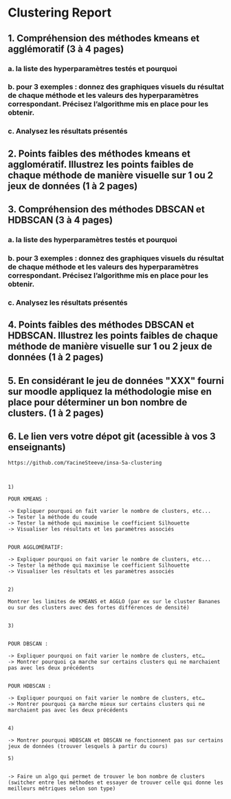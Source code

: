 # Clustering Report

## 1. Compréhension des méthodes kmeans et agglémoratif (3 à 4 pages)

### a. la liste des hyperparamètres testés et pourquoi

### b. pour 3 exemples : donnez des graphiques visuels du résultat de chaque méthode et les valeurs des hyperparamètres correspondant. Précisez l’algorithme mis en place pour les obtenir.

### c. Analysez les résultats présentés

## 2. Points faibles des méthodes kmeans et agglomératif. Illustrez les points faibles de chaque méthode de manière visuelle sur 1 ou 2 jeux de données (1 à 2 pages)

## 3. Compréhension des méthodes DBSCAN et HDBSCAN (3 à 4 pages)

### a. la liste des hyperparamètres testés et pourquoi

### b. pour 3 exemples : donnez des graphiques visuels du résultat de chaque méthode et les valeurs des hyperparamètres correspondant. Précisez l’algorithme mis en place pour les obtenir.

### c. Analysez les résultats présentés

## 4. Points faibles des méthodes DBSCAN et HDBSCAN. Illustrez les points faibles de chaque méthode de manière visuelle sur 1 ou 2 jeux de données (1 à 2 pages)

## 5. En considérant le jeu de données "XXX" fourni sur moodle appliquez la méthodologie mise en place pour déterminer un bon nombre de clusters. (1 à 2 pages)

## 6. Le lien vers votre dépot git (acessible à vos 3 enseignants)

```
https://github.com/YacineSteeve/insa-5a-clustering
```






````


1)

POUR KMEANS : 

-> Expliquer pourquoi on fait varier le nombre de clusters, etc...
-> Tester la méthode du coude
-> Tester la méthode qui maximise le coefficient Silhouette
-> Visualiser les résultats et les paramètres associés
 

POUR AGGLOMÉRATIF:

-> Expliquer pourquoi on fait varier le nombre de clusters, etc...
-> Tester la méthode qui maximise le coefficient Silhouette
-> Visualiser les résultats et les paramètres associés


2)

Montrer les limites de KMEANS et AGGLO (par ex sur le cluster Bananes ou sur des clusters avec des fortes différences de densité)


3)


POUR DBSCAN : 

-> Expliquer pourquoi on fait varier le nombre de clusters, etc…
-> Montrer pourquoi ça marche sur certains clusters qui ne marchaient pas avec les deux précédents


POUR HDBSCAN : 

-> Expliquer pourquoi on fait varier le nombre de clusters, etc…
-> Montrer pourquoi ça marche mieux sur certains clusters qui ne marchaient pas avec les deux précédents


4)

-> Montrer pourquoi HDBSCAN et DBSCAN ne fonctionnent pas sur certains jeux de données (trouver lesquels à partir du cours)

5)


-> Faire un algo qui permet de trouver le bon nombre de clusters (switcher entre les méthodes et essayer de trouver celle qui donne les meilleurs métriques selon son type)
```` 


